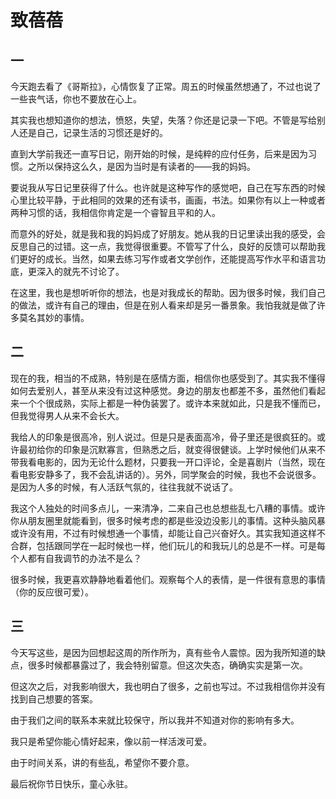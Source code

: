 # 致蓓蓓

## 一

今天跑去看了《哥斯拉》，心情恢复了正常。周五的时候虽然想通了，不过也说了一些丧气话，你也不要放在心上。

其实我也想知道你的想法，愤怒，失望，失落？你还是记录一下吧。不管是写给别人还是自己，记录生活的习惯还是好的。

直到大学前我还一直写日记，刚开始的时候，是纯粹的应付任务，后来是因为习惯。之所以保持这么久，是因为当时是有读者的——我的妈妈。

要说我从写日记里获得了什么。也许就是这种写作的感觉吧，自己在写东西的时候心里比较平静，于此相同的效果的还有读书，画画，书法。如果你有以上一种或者两种习惯的话，我相信你肯定是一个睿智且平和的人。

而意外的好处，就是我和我的妈妈成了好朋友。她从我的日记里读出我的感受，会反思自己的过错。这一点，我觉得很重要。不管写了什么，良好的反馈可以帮助我们更好的成长。当然，如果去练习写作或者文学创作，还能提高写作水平和语言功底，更深入的就先不讨论了。

在这里，我也是想听听你的想法，也是对我成长的帮助。因为很多时候，我们自己的做法，或许有自己的理由，但是在别人看来却是另一番景象。我怕我就是做了许多莫名其妙的事情。

## 二

现在的我，相当的不成熟，特别是在感情方面，相信你也感受到了。其实我不懂得如何去爱别人，甚至从来没有过这种感觉。身边的朋友也都差不多，虽然他们看起来一个个很成熟，实际上都是一种伪装罢了。或许本来就如此，只是我不懂而已，但我觉得男人从来不会长大。

我给人的印象是很高冷，别人说过。但是只是表面高冷，骨子里还是很疯狂的。或许最初给你的印象是沉默寡言，但熟悉之后，就变得很健谈。上学时候他们从来不带我看电影的，因为无论什么题材，只要我一开口评论，全是喜剧片（当然，现在看电影安静多了，我不会乱讲话的）。另外，同学聚会的时候，我也不会说很多。是因为人多的时候，有人活跃气氛的，往往我就不说话了。

我这个人独处的时间多点儿，一来清净，二来自己也总想些乱七八糟的事情。或许你从朋友圈里就能看到，很多时候考虑的都是些没边没影儿的事情。这种头脑风暴或许没有用，不过有时候想通一个事情，却能让自己兴奋好久。其实我知道这样不合群，包括跟同学在一起时候也一样，他们玩儿的和我玩儿的总是不一样。可是每个人都有自我调节的办法不是么？

很多时候，我更喜欢静静地看着他们。观察每个人的表情，是一件很有意思的事情（你的反应很可爱）。

## 三

今天写这些，是因为回想起这周的所作所为，真有些令人震惊。因为我所知道的缺点，很多时候都暴露过了，我会特别留意。但这次失态，确确实实是第一次。

但这次之后，对我影响很大，我也明白了很多，之前也写过。不过我相信你并没有找到自己想要的答案。

由于我们之间的联系本来就比较保守，所以我并不知道对你的影响有多大。

我只是希望你能心情好起来，像以前一样活泼可爱。

由于时间关系，讲的有些乱，希望你不要介意。

最后祝你节日快乐，童心永驻。
